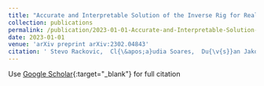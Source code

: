 ```yaml
---
title: "Accurate and Interpretable Solution of the Inverse Rig for Realistic Blendshape Models with Quadratic Corrective Terms"
collection: publications
permalink: /publication/2023-01-01-Accurate-and-Interpretable-Solution-of-the-Inverse-Rig-for-Realistic-Blendshape-Models-with-Quadratic-Corrective-Terms
date: 2023-01-01
venue: 'arXiv preprint arXiv:2302.04843'
citation: ' Stevo Rackovic,  Cl{\&apos;a}udia Soares,  Du{\v{s}}an Jakoveti{\&apos;c},  Zoranka Desnica, &quot;Accurate and Interpretable Solution of the Inverse Rig for Realistic Blendshape Models with Quadratic Corrective Terms.&quot; arXiv preprint arXiv:2302.04843, 2023.'
---
```

Use [Google Scholar](https://scholar.google.com/scholar?q=Accurate+and+Interpretable+Solution+of+the+Inverse+Rig+for+Realistic+Blendshape+Models+with+Quadratic+Corrective+Terms){:target="_blank"} for full citation
